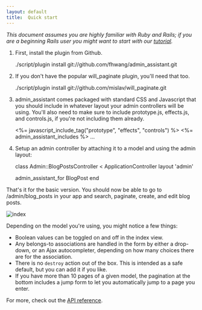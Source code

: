 ```yaml
---
layout: default
title:  Quick start
---
```


*This document assumes you are highly familiar with Ruby and Rails; if you are a beginning Rails user you might want to start with our [tutorial](/tutorial.html).*

1) First, install the plugin from Github.

    ./script/plugin install git://github.com/fhwang/admin_assistant.git

2) If you don't have the popular will\_paginate plugin, you'll need that too.

    ./script/plugin install git://github.com/mislav/will_paginate.git

3) admin\_assistant comes packaged with standard CSS and Javascript that you should include in whatever layout your admin controllers will be using. You'll also need to make sure to include prototype.js, effects.js, and controls.js, if you're not including them already.

    <html>
      <head>
        <%= javascript_include_tag("prototype", "effects", "controls") %>
        <%= admin_assistant_includes %>
      </head>
      ...
    </html>

4) Setup an admin controller by attaching it to a model and using the admin layout:

    class Admin::BlogPostsController < ApplicationController
      layout 'admin'

      admin_assistant_for BlogPost
    end

That's it for the basic version. You should now be able to go to /admin/blog\_posts in your app and search, paginate, create, and edit blog posts.

![index](./img/blog_posts-index.png)

Depending on the model you're using, you might notice a few things:

* Boolean values can be toggled on and off in the index view.
* Any belongs-to associations are handled in the form by either a drop-down, or an Ajax autocompleter, depending on how many choices there are for the association.
* There is no `destroy` action out of the box. This is intended as a safe default, but you can add it if you like.
* If you have more than 10 pages of a given model, the pagination at the bottom includes a jump form to let you automatically jump to a page you enter.

For more, check out the [API reference](./api/).

